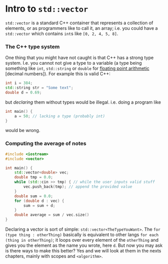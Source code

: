 # Intro to `std::vector`
`std::vector` is a standard C++ container that represents a collection of elements, or as programmers like to call it, an array; i.e. you could have a `std::vector` which contains `int`s like `[0, 2, 4, 5, 8]`.
### The C++ type system
One thing that you might have not caught is that C++ has a strong type system. I.e. you cannot not give a type to a variable (a type being something like `int`, `std::string` or `double` for [floating point arithmetic](https://en.wikipedia.org/wiki/Floating-point_arithmetic) [decimal numbers]). For example this is valid C++:
```cpp
int i = 384;
std::string str = "Some text";
double d = 0.69;
```
but _declaring_ them without types would be illegal. i.e. doing a program like
```cpp
int main() {
    a = 50; // lacking a type (probably int)
}
```
would be wrong.
### Computing the average of notes
```cpp
#include <iostream>
#include <vector>

int main() {
    std::vector<double> vec;
	double tmp = 0.0;
    while (std::cin >> tmp) { // while the user inputs valid stuff
        vec.push_back(tmp); // append the provided value
    }
    double sum = 0.0;
    for (double d : vec) {
        sum = sum + d;
    }
    double average = sum / vec.size()
}
```
Declaring a vector is sort of simple: `std::vector<TheTypeYouWant>`.
The `for (type thing : otherThing)` basically is equivalent to other langs `for each (thing in otherThing)`; it loops over every element of the `otherThing` and gives you the element as the name you wrote, here `d`. But now you may ask is there ways to make this better? Yes and we will look at them in the nexts chapters, mainly with scopes and `<algorithm>`.
